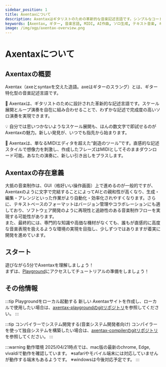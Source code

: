 ```yaml
---
sidebar_position: 1
title: Axentaxについて
description: Axentaxはギタリストのための革新的な音楽記述言語です。シンプルなコードで高度な演奏を実現し、AIとも親和性の高い制作環境を提供します。
keywords: [Axentax, ギター, 音楽言語, MIDI, AI作曲, ソロ生成, テキスト音楽, ギター演奏, ループ演奏]
image: /img/ogp/axentax-overview.png
---
```


# Axentaxについて

## Axentaxの概要 

Axentax（axeとsyntaxを交えた造語。axeはギターのスラング）とは、ギター特化型の音楽記述言語です。

🎸 Axentaxは、ギタリストのために設計された革新的な記述言語です。スケール展開とループ演奏を自在に組み合わせることで、わずかな記述で完成度の高いソロ演奏を実現できます。

💡 自分では思いつかないようなスケール展開も、ほんの数文字で即試せるのがAxentaxの魅力。新しい発見が、いつでも指先から始まります。

🚀 Axentaxは、単なるMIDIエディタを超えた“創造のツール”です。直感的な記述スタイルで想像力を刺激し、作成したフレーズはMIDIとしてそのままダウンロード可能。あなたの演奏に、新しい引き出しをプラスします。

## Axentaxの存在意義

大抵の音楽制作は、GUI（格好いい操作画面）上で進めるのが一般的ですが、Axentaxのように文字で完結することによってAIとの親和性が高くなり、生成・編集・アレンジといった作業がより自動化・効率化されやすくなります。さらに、テキストベースのフォーマットはバージョン管理やコラボレーションにも適しており、ソフトウェア開発のように再現性と追跡性のある音楽制作フローを実現する可能性があります。\
また、最終的には、専門的な知識や高価な機材がなくても、誰もが直感的に高度な音楽表現を扱えるような環境の実現を目指し、少しずつではありますが着実に開発を進めています。

## スタート

遊びながら5分でAxentaxを理解しましょう！\
まずは、[Playground](https://axentax.github.io/axentax-playground/)にアクセスしてチュートリアルの準備をしましょう！

## その他情報

:::tip Playgroundをローカル起動する
新しい Axentaxサイトを作成し、ローカルで使用したい場合は、[axentax-playgroundのgitリポジトリ](https://github.com/axentax/axentax-playground)を参照してください。
:::

:::tip コンパイラーでシステム開発する(音楽システム開発者向け)
コンパイラーを使って独自システムを構築したい場合は、[axentax-compilerのgitリポジトリ](https://github.com/axentax/axentax-compiler)を参照してください。
:::

:::warning 動作環境
2025/04/21時点では、mac版の最新のchrome, Edge, vivaldiで動作を確認しています。
※safariやモバイル端末には対応していませんが動作する端末もあるようです。
※windowsは今後対応予定です。
:::
